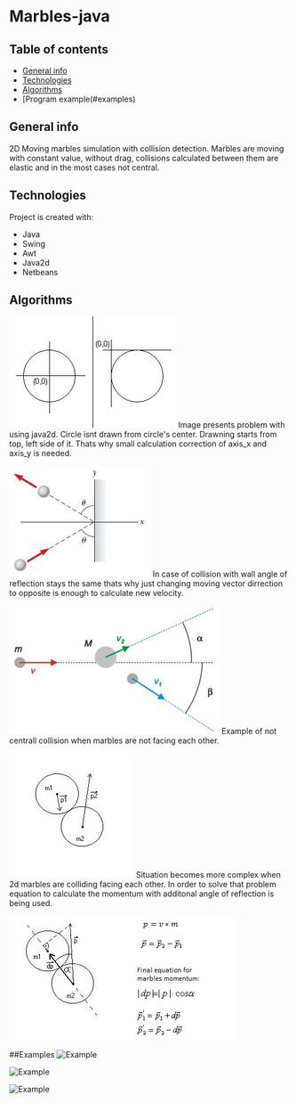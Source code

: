 # Marbles-java


## Table of contents
* [General info](#general-info)
* [Technologies](#technologies)
* [Algorithms](#algorithms)
* [Program example(#examples)


## General info
2D Moving marbles simulation with collision detection. Marbles are moving with constant value, without drag, collisions calculated between them are elastic and in the most cases not central. 
	
## Technologies
Project is created with:
* Java 
* Swing
* Awt
* Java2d
* Netbeans

## Algorithms

![Algorithm schema](./images/circle_not_central.png)
Image presents problem with using java2d. Circle isnt drawn from circle's center. Drawning starts from top, left side of it. Thats why small calculation correction of axis_x and axis_y  is needed.
 
![Algorithm schema](./images/collision_wall.jpg)
In case of collision with wall angle of reflection stays the same thats why just changing moving vector dirrection to opposite is enough to calculate new velocity.

![Algorithm schema](./images/collision_not_central.jpg)
Example of not centrall collision when marbles are not facing each other.

![Algorithm schema](./images/collision_1.jpg)
Situation becomes more complex when 2d marbles are colliding facing each other. In order to solve that problem equation to calculate the momentum with additonal angle of reflection is being used.

![Algorithm schema](./images/calculation_momentum.jpg)

##Examples 
![Example](./images/program_on.jpg)

![Example](./images/program_on2.jpg)

![Example](./images/program_setting_vector.jpg)
